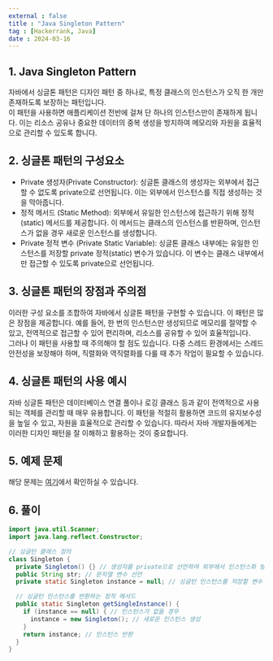 ```yaml
---
external : false
title : "Java Singleton Pattern"
tag : [Hackerrank, Java]
date : 2024-03-16
---
```


## 1. Java Singleton Pattern

자바에서 싱글톤 패턴은 디자인 패턴 중 하나로, 특정 클래스의 인스턴스가 오직 한 개만 존재하도록 보장하는 패턴입니다.  
이 패턴을 사용하면 애플리케이션 전반에 걸쳐 단 하나의 인스턴스만이 존재하게 됩니다. 이는 리소스 공유나 중요한 데이터의 중복 생성을 방지하여 메모리와 자원을 효율적으로 관리할 수 있도록 합니다.

## 2. 싱글톤 패턴의 구성요소

- Private 생성자(Private Constructor): 싱글톤 클래스의 생성자는 외부에서 접근할 수 없도록 private으로 선언됩니다. 이는 외부에서 인스턴스를 직접 생성하는 것을 막아줍니다.
- 정적 메서드 (Static Method): 외부에서 유일한 인스턴스에 접근하기 위해 정적(static) 메서드를 제공합니다. 이 메서드는 클래스의 인스턴스를 반환하며, 인스턴스가 없을 경우 새로운 인스턴스를 생성합니다.
- Private 정적 변수 (Private Static Variable): 싱글톤 클래스 내부에는 유일한 인스턴스를 저장할 private 정적(static) 변수가 있습니다. 이 변수는 클래스 내부에서만 접근할 수 있도록 private으로 선언됩니다.

## 3. 싱글톤 패턴의 장점과 주의점

이러한 구성 요소를 조합하여 자바에서 싱글톤 패턴을 구현할 수 있습니다. 이 패턴은 많은 장점을 제공합니다. 예를 들어, 한 번의 인스턴스만 생성되므로 메모리를 절약할 수 있고, 전역적으로 접근할 수 있어 편리하며, 리소스를 공유할 수 있어 효율적입니다.  
그러나 이 패턴을 사용할 때 주의해야 할 점도 있습니다. 다중 스레드 환경에서는 스레드 안전성을 보장해야 하며, 직렬화와 역직렬화를 다룰 때 추가 작업이 필요할 수 있습니다.

## 4. 싱글톤 패턴의 사용 예시

자바 싱글톤 패턴은 데이터베이스 연결 풀이나 로깅 클래스 등과 같이 전역적으로 사용되는 객체를 관리할 때 매우 유용합니다. 이 패턴을 적절히 활용하면 코드의 유지보수성을 높일 수 있고, 자원을 효율적으로 관리할 수 있습니다. 따라서 자바 개발자들에게는 이러한 디자인 패턴을 잘 이해하고 활용하는 것이 중요합니다.

## 5. 예제 문제

해당 문제는 [여기](https://www.hackerrank.com/challenges/java-singleton/problem?isFullScreen=true)에서 확인하실 수 있습니다.

## 6. 풀이

```java
import java.util.Scanner;
import java.lang.reflect.Constructor;

// 싱글턴 클래스 정의
class Singleton {
  private Singleton() {} // 생성자를 private으로 선언하여 외부에서 인스턴스화 방지
  public String str; // 문자열 변수 선언
  private static Singleton instance = null; // 싱글턴 인스턴스를 저장할 변수 선언

  // 싱글턴 인스턴스를 반환하는 정적 메서드
  public static Singleton getSingleInstance() {
    if (instance == null) { // 인스턴스가 없을 경우
      instance = new Singleton(); // 새로운 인스턴스 생성
    }
    return instance; // 인스턴스 반환
  }
}
```
